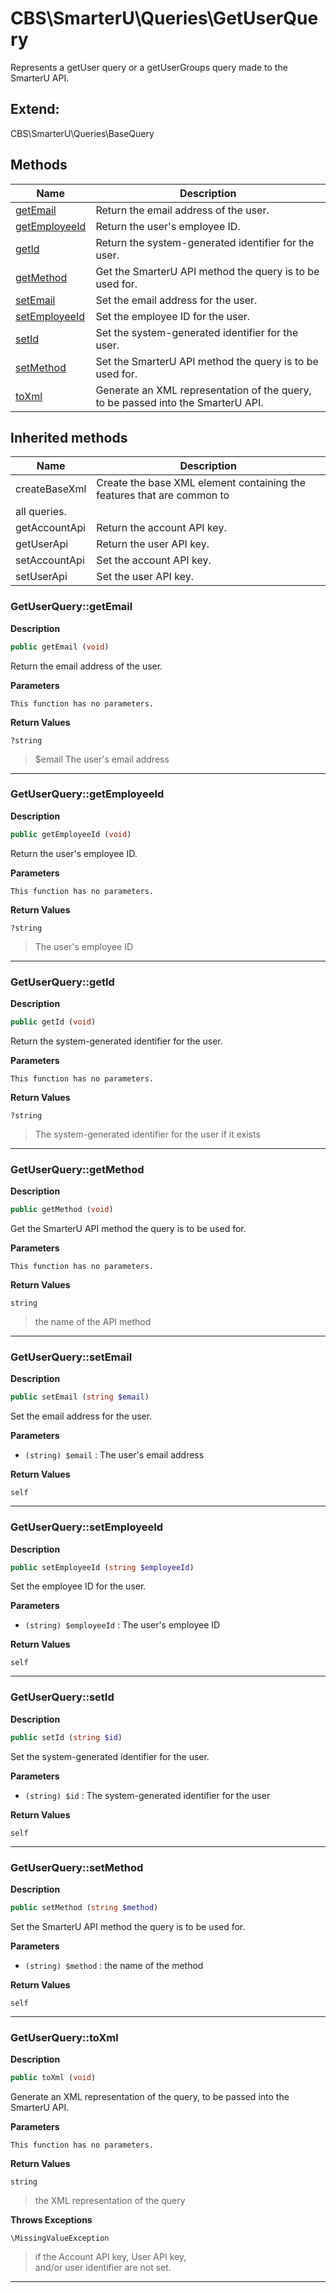 # CBS\SmarterU\Queries\GetUserQuery  

Represents a getUser query or a getUserGroups query made to the SmarterU API.



## Extend:

CBS\SmarterU\Queries\BaseQuery

## Methods

| Name | Description |
|------|-------------|
|[getEmail](#getuserquerygetemail)|Return the email address of the user.|
|[getEmployeeId](#getuserquerygetemployeeid)|Return the user's employee ID.|
|[getId](#getuserquerygetid)|Return the system-generated identifier for the user.|
|[getMethod](#getuserquerygetmethod)|Get the SmarterU API method the query is to be used for.|
|[setEmail](#getuserquerysetemail)|Set the email address for the user.|
|[setEmployeeId](#getuserquerysetemployeeid)|Set the employee ID for the user.|
|[setId](#getuserquerysetid)|Set the system-generated identifier for the user.|
|[setMethod](#getuserquerysetmethod)|Set the SmarterU API method the query is to be used for.|
|[toXml](#getuserquerytoxml)|Generate an XML representation of the query, to be passed into the SmarterU API.|

## Inherited methods

| Name | Description |
|------|-------------|
|createBaseXml|Create the base XML element containing the features that are common to
all queries.|
|getAccountApi|Return the account API key.|
|getUserApi|Return the user API key.|
|setAccountApi|Set the account API key.|
|setUserApi|Set the user API key.|



### GetUserQuery::getEmail  

**Description**

```php
public getEmail (void)
```

Return the email address of the user. 

 

**Parameters**

`This function has no parameters.`

**Return Values**

`?string`

> $email The user's email address


<hr />


### GetUserQuery::getEmployeeId  

**Description**

```php
public getEmployeeId (void)
```

Return the user's employee ID. 

 

**Parameters**

`This function has no parameters.`

**Return Values**

`?string`

> The user's employee ID


<hr />


### GetUserQuery::getId  

**Description**

```php
public getId (void)
```

Return the system-generated identifier for the user. 

 

**Parameters**

`This function has no parameters.`

**Return Values**

`?string`

> The system-generated identifier for the user if it exists


<hr />


### GetUserQuery::getMethod  

**Description**

```php
public getMethod (void)
```

Get the SmarterU API method the query is to be used for. 

 

**Parameters**

`This function has no parameters.`

**Return Values**

`string`

> the name of the API method


<hr />


### GetUserQuery::setEmail  

**Description**

```php
public setEmail (string $email)
```

Set the email address for the user. 

 

**Parameters**

* `(string) $email`
: The user's email address  

**Return Values**

`self`




<hr />


### GetUserQuery::setEmployeeId  

**Description**

```php
public setEmployeeId (string $employeeId)
```

Set the employee ID for the user. 

 

**Parameters**

* `(string) $employeeId`
: The user's employee ID  

**Return Values**

`self`




<hr />


### GetUserQuery::setId  

**Description**

```php
public setId (string $id)
```

Set the system-generated identifier for the user. 

 

**Parameters**

* `(string) $id`
: The system-generated identifier for the user  

**Return Values**

`self`




<hr />


### GetUserQuery::setMethod  

**Description**

```php
public setMethod (string $method)
```

Set the SmarterU API method the query is to be used for. 

 

**Parameters**

* `(string) $method`
: the name of the method  

**Return Values**

`self`




<hr />


### GetUserQuery::toXml  

**Description**

```php
public toXml (void)
```

Generate an XML representation of the query, to be passed into the SmarterU API. 

 

**Parameters**

`This function has no parameters.`

**Return Values**

`string`

> the XML representation of the query


**Throws Exceptions**


`\MissingValueException`
> if the Account API key, User API key,  
and/or user identifier are not set.

<hr />

